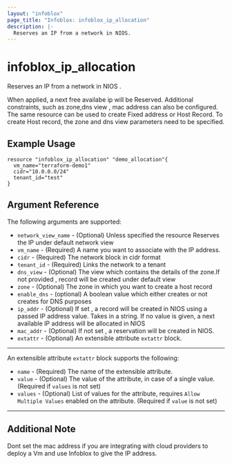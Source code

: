 ```yaml
---
layout: "infoblox"
page_title: "Infoblox: infoblox_ip_allocation"
description: |-
  Reserves an IP from a network in NIOS.
---
```



# infoblox\_ip\_allocation

Reserves an IP from a network in NIOS .

When applied, a next free availabe ip will be Reserved. Additional constraints, such as zone,dns view , mac address can also be configured. The same resource can be used to create Fixed address or Host Record. To create Host record, the zone and dns view parameters need to be specified. 

## Example Usage

```hcl
resource "infoblox_ip_allocation" "demo_allocation"{
  vm_name="terraform-demo1"
  cidr="10.0.0.0/24"
  tenant_id="test"
}
```
## Argument Reference

The following arguments are supported:

* `network_view_name` - (Optional) Unless specified the resource Reserves the IP under default network view
* `vm_name` - (Required) A name you want to associate with the IP address.
* `cidr` - (Required) The network block in cidr format
* `tenant_id` - (Required) Links the network  to a tenant
* `dns_view` - (Optional) The view which contains the details of the zone.If not provided , record will be created under default view
* `zone` - (Optional) The zone in which you want to create a host record
* `enable_dns` - (optional) A boolean value which either creates or not creates for DNS purposes
* `ip_addr` - (Optional) If set , a record will be created in NIOS using a passed IP address value. Takes in a string. If no value is given, a next available IP address will be allocated in NIOS
* `mac_addr` - (Optional) If not set , a reservation will be created in NIOS.
* `extattr` - (Optional) An extensible attribute `extattr` block.

---

An extensible attribute `extattr` block supports the following:

* `name` - (Required) The name of the extensible attribute.
* `value` - (Optional) The value of the attribute, in case of a single value. (Required if `values` is not set)
* `values` - (Optional) List of values for the attribute, requires `Allow Multiple Values` enabled on the attribute. (Required if `value` is not set)

---

## Additional Note

Dont set the mac address if you are integrating with cloud providers to deploy a Vm and use Infoblox to give the IP address.
